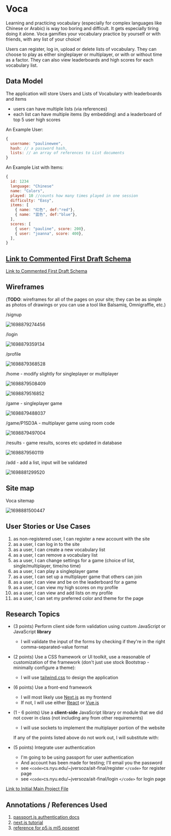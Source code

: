 # Voca

Learning and practicing vocabulary (especially for complex languages like Chinese or Arabic) is way too boring and difficult. It gets especially tiring doing it alone. Voca gamifies your vocabulary practice by yourself or with friends, with any list of your choice!

Users can register, log in, upload or delete lists of vocabulary. They can choose to play as either singleplayer or multiplayer, or with or without time as a factor. They can also view leaderboards and high scores for each vocabulary list.

## Data Model

The application will store Users and Lists of Vocabulary with leaderboards and items

* users can have multiple lists (via references)
* each list can have multiple items (by embedding) and a leaderboard of top 5 user high scores

An Example User:

```javascript
{
  username: "paulinewee",
  hash: // a password hash,
  lists: // an array of references to List documents
}
```

An Example List with Items:

```javascript
{
  id: 1234
  language: "Chinese"
  name: "Colors",
  played: 10 //counts how many times played in one session
  difficulty: "Easy",
  items: [
    { name: "红色", def:"red"},
    { name: "蓝色", def:"blue"},
  ],
  scores: [
    { user: "pauline", score: 200},
    { user: "joanna", score: 400},
  ],
}
```

## [Link to Commented First Draft Schema](db.mjs)

[Link to Commented First Draft Schema](db.mjs)

## Wireframes

(__TODO__: wireframes for all of the pages on your site; they can be as simple as photos of drawings or you can use a tool like Balsamiq, Omnigraffle, etc.)

/signup

![1698879274456](image/README/1698879274456.png)

/login

![1698879359134](image/README/1698879359134.png)

/profile

![1698879368528](image/README/1698879368528.png)

/home - modify slightly for singleplayer or multiplayer

![1698879508409](image/README/1698879508409.png)

![1698879516852](image/README/1698879516852.png)

/game - singleplayer game

![1698879488037](image/README/1698879488037.png)

/game/P1SD3A - multiplayer game using room code

![1698879497004](image/README/1698879497004.png)

/results - game results, scores etc updated in database

![1698879560119](image/README/1698879560119.png)

/add - add a list, input will be validated

![1698881299520](image/README/1698881299520.png)

## Site map

Voca sitemap

![1698881500447](image/README/1698881500447.png)

## User Stories or Use Cases

1. as non-registered user, I can register a new account with the site
2. as a user, I can log in to the site
3. as a user, I can create a new vocabulary list
4. as a user, I can remove a vocabulary list
5. as a user, I can change settings for a game (choice of list, single/multiplayer, time/no time)
6. as a user, I can play a singleplayer game
7. as a user, I can set up a multiplayer game that others can join
8. as a user, I can view and be on the leaderboard for a game
9. as a user, I can view my high scores on my profile
10. as a user, I can view and add lists on my profile
11. as a user, I can set my preferred color and theme for the page

## Research Topics

* (3 points) Perform client side form validation using custom JavaScript or JavaScript **library**

  * I will validate the input of the forms by checking if they're in the right comma-separated-value format
* (2 points) Use a CSS framework or UI toolkit, use a reasonable of customization of the framework (don't just use stock Bootstrap - minimally configure a theme):

  * I will use [tailwind.css](https://tailwindcss.com/) to design the application
* (6 points) Use a front-end framework

  * I will most likely use [Next.js](https://nextjs.org/) as my frontend
  * If not, I will use either [React](https://reactjs.org/) or [Vue.js](https://vuejs.org/)
* (1 - 6 points) Use a **client-side** JavaScript library or module that we did not cover in class (not including any from other requirements)

  * I will use sockets to implement the multiplayer portion of the website

  If any of the points listed above do not work out, I will substitute with:
* (5 points) Integrate user authentication

  * I'm going to be using passport for user authentication
  * And account has been made for testing; I'll email you the password
  * see `<code>`cs.nyu.edu/~jversoza/ait-final/register `</code>` for register page
  * see `<code>`cs.nyu.edu/~jversoza/ait-final/login `</code>` for login page

[Link to Initial Main Project File](app.mjs)

## Annotations / References Used

1. [passport.js authentication docs](http://passportjs.org/docs)
2. [next.js tutorial]()
3. [reference for p5.js ml5 posenet](https://editor.p5js.org/kylemcdonald/sketches/H1OoUd9h7)
